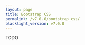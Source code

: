 ```yaml
---
layout: page
title: Bootstrap CSS
permalink: /v7.0.0/bootstrap_css/
blacklight_version: v7.0.0
---
```


TODO
